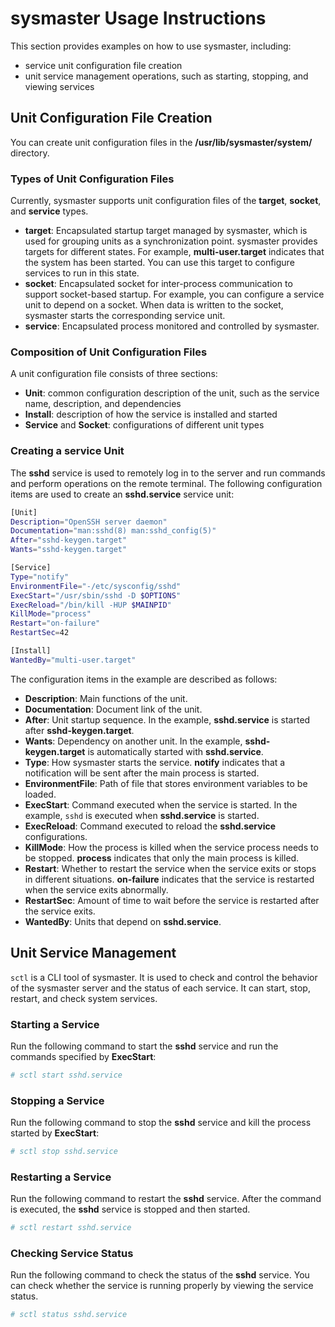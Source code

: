 # sysmaster Usage Instructions

This section provides examples on how to use sysmaster, including:

* service unit configuration file creation
* unit service management operations, such as starting, stopping, and viewing services

## Unit Configuration File Creation

You can create unit configuration files in the **/usr/lib/sysmaster/system/** directory.

### Types of Unit Configuration Files

Currently, sysmaster supports unit configuration files of the **target**, **socket**, and **service** types.

* **target**: Encapsulated startup target managed by sysmaster, which is used for grouping units as a synchronization point. sysmaster provides targets for different states. For example, **multi-user.target** indicates that the system has been started. You can use this target to configure services to run in this state.
* **socket**: Encapsulated socket for inter-process communication to support socket-based startup. For example, you can configure a service unit to depend on a socket. When data is written to the socket, sysmaster starts the corresponding service unit.
* **service**: Encapsulated process monitored and controlled by sysmaster.

### Composition of Unit Configuration Files

A unit configuration file consists of three sections:

* **Unit**: common configuration description of the unit, such as the service name, description, and dependencies
* **Install**: description of how the service is installed and started
* **Service** and **Socket**: configurations of different unit types

### Creating a service Unit

The **sshd** service is used to remotely log in to the server and run commands and perform operations on the remote terminal.
The following configuration items are used to create an **sshd.service** service unit:

```bash
[Unit]
Description="OpenSSH server daemon"
Documentation="man:sshd(8) man:sshd_config(5)"
After="sshd-keygen.target"
Wants="sshd-keygen.target"

[Service]
Type="notify"
EnvironmentFile="-/etc/sysconfig/sshd"
ExecStart="/usr/sbin/sshd -D $OPTIONS"
ExecReload="/bin/kill -HUP $MAINPID"
KillMode="process"
Restart="on-failure"
RestartSec=42

[Install]
WantedBy="multi-user.target"
```

The configuration items in the example are described as follows:

* **Description**: Main functions of the unit.
* **Documentation**: Document link of the unit.
* **After**: Unit startup sequence. In the example, **sshd.service** is started after **sshd-keygen.target**.
* **Wants**: Dependency on another unit. In the example, **sshd-keygen.target** is automatically started with **sshd.service**.
* **Type**: How sysmaster starts the service. **notify** indicates that a notification will be sent after the main process is started.
* **EnvironmentFile**: Path of file that stores environment variables to be loaded.
* **ExecStart**: Command executed when the service is started. In the example, `sshd` is executed when **sshd.service** is started.
* **ExecReload**: Command executed to reload the **sshd.service** configurations.
* **KillMode**: How the process is killed when the service process needs to be stopped. **process** indicates that only the main process is killed.
* **Restart**: Whether to restart the service when the service exits or stops in different situations. **on-failure** indicates that the service is restarted when the service exits abnormally.
* **RestartSec**: Amount of time to wait before the service is restarted after the service exits.
* **WantedBy**: Units that depend on **sshd.service**.

## Unit Service Management

`sctl` is a CLI tool of sysmaster. It is used to check and control the behavior of the sysmaster server and the status of each service. It can start, stop, restart, and check system services.

### Starting a Service

Run the following command to start the **sshd** service and run the commands specified by **ExecStart**:

```bash
# sctl start sshd.service
```

### Stopping a Service

Run the following command to stop the **sshd** service and kill the process started by **ExecStart**:

```bash
# sctl stop sshd.service
```

### Restarting a Service

Run the following command to restart the **sshd** service. After the command is executed, the **sshd** service is stopped and then started.

```bash
# sctl restart sshd.service
```

### Checking Service Status

Run the following command to check the status of the **sshd** service. You can check whether the service is running properly by viewing the service status.

```bash
# sctl status sshd.service
```
